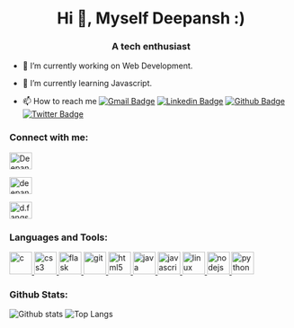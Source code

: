 

<!--
**deepanshdubey/deepanshdubey** is a ✨ _special_ ✨ repository because its `README.md` (this file) appears on your GitHub profile.
-->

<!--
**deepanshdubey/deepanshdubey** is a ✨ _special_ ✨ repository because its `README.md` (this file) appears on your GitHub profile.
-->
<h1 align="center">Hi 👋, Myself Deepansh :)</h1><h3 align="center">A tech enthusiast</h3><p  align="left">

<!--
<a href="https://twitter.com/DeepansDubey1"  target="blank"><img  src="https://img.shields.io/twitter/follow/DeepansDubey1?logo=twitter&style=for-the-badge"  alt="DeepansDubey1" /></a> </p>
-->

- 🔭 I’m currently working on Web Development.
- 🌱 I’m currently learning Javascript.
- 📫 How to reach me [![Gmail Badge](https://img.shields.io/badge/-deepansh.dubey20@gmail.com-c14438?style=flat&logo=Gmail&logoColor=white&link=mailto:deepansh.dubey20@gmail.com)](mailto:deepansh.dubey20@gmail.com) [![Linkedin Badge](https://img.shields.io/badge/-deepanshdubey-0072b1?style=flat&logo=Linkedin&logoColor=white&link=https://www.linkedin.com/in/deepanshdubey/)](https://www.linkedin.com/in/deepanshdubey/) [![Github Badge](https://img.shields.io/badge/-deepanshdubey-grey?style=flat&logo=github&logoColor=white&link=https://github.com/deepanshdubey/)](https://www.github.com/deepanshdubey/) [![Twitter Badge](https://img.shields.io/badge/-DeepanshDubey1-00acee?style=flat&logo=twitter&logoColor=white&link=https://twitter.com/DeepanshDubey1/)](https://www.twitter.com/DeepanshDubey1/) 

  <!--

  - 🔭 I’m currently working on ...
  - 🌱 I’m currently learning ...
  - 👯 I’m looking to collaborate on ...
  - 🤔 I’m looking for help with ...
  - 💬 Ask me about ...
  - 📫 How to reach me: ...
  - 😄 Pronouns: ...
  - ⚡ Fun fact: ...
    -->
<h3 align="left">Connect with me:</h3>
<p align="left">

<a  href="https://twitter.com/DeepanshDubey1" target="blank"><img  align="center"  src="https://cdn.jsdelivr.net/npm/simple-icons@3.0.1/icons/twitter.svg"  alt="DeepanshDubey1" height="30" width="40" /></a>

<a  href="https://linkedin.com/in/deepanshdubey" target="blank"><img  align="center"  src="https://cdn.jsdelivr.net/npm/simple-icons@3.0.1/icons/linkedin.svg"  alt="deepanshdubey" height="30" width="40" /></a>

<a  href="https://instagram.com/d.fangs_" target="blank"><img  align="center"  src="https://cdn.jsdelivr.net/npm/simple-icons@3.0.1/icons/instagram.svg"  alt="d.fangs_" height="30" width="40" /></a>









 <h3 align="left">Languages and Tools:</h3><p  align="left">           <a href="https://www.cprogramming.com/" target="_blank">             <img  src="https://devicons.github.io/devicon/devicon.git/icons/c/c-original.svg"  alt="c" width="40" height="40"/>           </a>                       <a href="https://www.w3schools.com/css/"  target="_blank">             <img  src="https://devicons.github.io/devicon/devicon.git/icons/css3/css3-original-wordmark.svg"  alt="css3" width="40" height="40"/>           </a>                       <a href="https://flask.palletsprojects.com/"  target="_blank">             <img  src="https://www.vectorlogo.zone/logos/pocoo_flask/pocoo_flask-icon.svg"  alt="flask" width="40" height="40"/>           </a>                       <a href="https://git-scm.com/" target="_blank">             <img  src="https://www.vectorlogo.zone/logos/git-scm/git-scm-icon.svg"  alt="git" width="40" height="40"/>           </a>                       <a href="https://www.w3.org/html/" target="_blank">             <img  src="https://devicons.github.io/devicon/devicon.git/icons/html5/html5-original-wordmark.svg"  alt="html5" width="40" height="40"/>           </a>                       <a href="https://www.java.com" target="_blank">             <img  src="https://devicons.github.io/devicon/devicon.git/icons/java/java-original-wordmark.svg"  alt="java" width="40" height="40"/>           </a>                       <a  href="https://developer.mozilla.org/en-US/docs/Web/JavaScript"  target="_blank">             <img  src="https://devicons.github.io/devicon/devicon.git/icons/javascript/javascript-original.svg"  alt="javascript" width="40" height="40"/>           </a>                       <a href="https://www.linux.org/" target="_blank">             <img  src="https://devicons.github.io/devicon/devicon.git/icons/linux/linux-original.svg"  alt="linux" width="40" height="40"/>           </a>                       <a href="https://nodejs.org" target="_blank">             <img  src="https://devicons.github.io/devicon/devicon.git/icons/nodejs/nodejs-original-wordmark.svg"  alt="nodejs" width="40" height="40"/>           </a>                                  </a>                       <a href="https://www.python.org" target="_blank">             <img  src="https://devicons.github.io/devicon/devicon.git/icons/python/python-original.svg"  alt="python" width="40" height="40"/>           </a>           </p>


<h3 align="left">Github Stats:</h3>
<!--
<p><img  align="left"  src="https://github-readme-stats.vercel.app/api?username=deepanshdubey&show_icons=true&locale=en"  alt="deepanshdubey" /></p>
<p><img align="right"  src="https://github-readme-stats.vercel.app/api/top-langs?username=deepanshdubey&show_icons=true&locale=en&layout=compact"  alt="deepanshdubey" /></p>
-->

![Github stats](https://github-readme-stats.vercel.app/api?username=deepanshdubey&show_icons=true&include_all_commits=true)
![Top Langs](https://github-readme-stats.vercel.app/api/top-langs?username=deepanshdubey&layout=compact)
